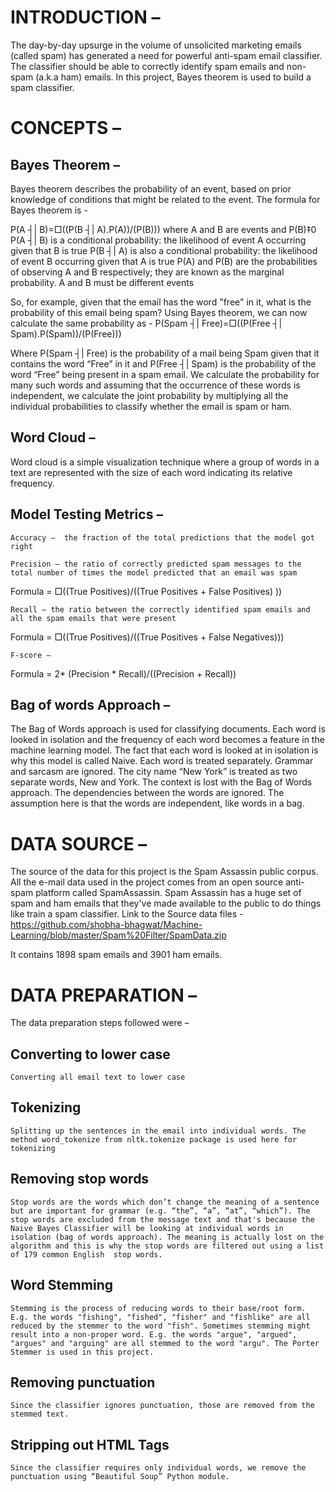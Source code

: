 # INTRODUCTION – 

The day-by-day upsurge in the volume of unsolicited marketing emails (called spam) has generated a need for powerful anti-spam email classifier. The classifier should be able to correctly identify spam emails and non-spam (a.k.a ham) emails. In this project, Bayes theorem is used to build a spam classifier. 


# CONCEPTS –
## Bayes Theorem – 
Bayes theorem describes the probability of an event, based on prior knowledge of conditions that might be related to the event.
The formula for Bayes theorem is - 

P(A ┤|  B)=□((P(B ┤|  A).P(A))/(P(B)))
where A and B are events and P(B)‡0
	P(A ┤|  B) is a conditional probability: the likelihood of event A occurring given that B  is true
	P(B ┤|  A) is also a conditional probability: the likelihood of event B  occurring given that A is true
	P(A) and P(B) are the probabilities of observing A and B respectively; they are known as the marginal probability.
	A and B must be different events

So, for example, given that the email has the word "free" in it, what is the probability of this email being spam? Using Bayes theorem, we can now calculate the same probability as -
P(Spam ┤|  Free)=□((P(Free ┤|  Spam).P(Spam))/(P(Free)))

Where P(Spam ┤|  Free) is the probability of a mail being Spam given that it contains the word “Free” in it and P(Free ┤|  Spam) is the probability of the word “Free” being present in a spam email. We calculate the probability for many such words and assuming that the occurrence of these words is independent, we calculate the joint probability by multiplying all the individual probabilities to classify whether the email is spam or ham.


## Word Cloud – 
Word cloud is a simple visualization technique where a group of words in a text are represented with the size of each word indicating its relative frequency.


## Model Testing Metrics – 

	Accuracy –  the fraction of the total predictions that the model got right 

	Precision – the ratio of correctly predicted spam messages to the total number of times the model predicted that an email was spam 
Formula = □((True Positives)/((True Positives + False Positives) ))

	Recall – the ratio between the correctly identified spam emails and all the spam emails that were present
Formula = □((True Positives)/((True Positives + False Negatives)))

	F-score – 
Formula = 2*  (Precision * Recall)/((Precision + Recall))


## Bag of words Approach – 

The Bag of Words approach is used for classifying documents. Each word is looked in isolation and the frequency of each word becomes a feature in the machine learning model. The fact that each word is looked at in isolation is why this model is called Naive. Each word is treated separately. Grammar and sarcasm are ignored. The city name “New York” is treated as two separate words, New and York. The context is lost with the Bag of Words approach. The dependencies between the words are ignored. The assumption here is that the words are independent, like words in a bag.


# DATA SOURCE – 

The source of the data for this project is the  Spam Assassin public corpus. All the e-mail data used in the project comes from an open source anti-spam platform called SpamAssassin. Spam Assassin has a huge set of spam and ham emails that they've made available to the public to do things like train a spam classifier.
Link to the Source data files - https://github.com/shobha-bhagwat/Machine-Learning/blob/master/Spam%20Filter/SpamData.zip 

It contains 1898 spam emails and 3901 ham emails. 


# DATA PREPARATION –

The data preparation steps followed were – 
## Converting to lower case
	Converting all email text to lower case

## Tokenizing
	Splitting up the sentences in the email into individual words. The method word_tokenize from nltk.tokenize package is used here for tokenizing

## Removing stop words
	Stop words are the words which don’t change the meaning of a sentence but are important for grammar (e.g. “the”, “a”, “at”, “which”). The stop words are excluded from the message text and that's because the Naive Bayes Classifier will be looking at individual words in isolation (bag of words approach). The meaning is actually lost on the algorithm and this is why the stop words are filtered out using a list of 179 common English  stop words.

## Word Stemming
	Stemming is the process of reducing words to their base/root form. E.g. the words "fishing", "fished", "fisher" and "fishlike" are all reduced by the stemmer to the word "fish". Sometimes stemming might result into a non-proper word. E.g. the words "argue", "argued", "argues" and "arguing" are all stemmed to the word "argu". The Porter Stemmer is used in this project.

## Removing punctuation
	Since the classifier ignores punctuation, those are removed from the stemmed text.

## Stripping out HTML Tags
	Since the classifier requires only individual words, we remove the punctuation using “Beautiful Soup” Python module.


